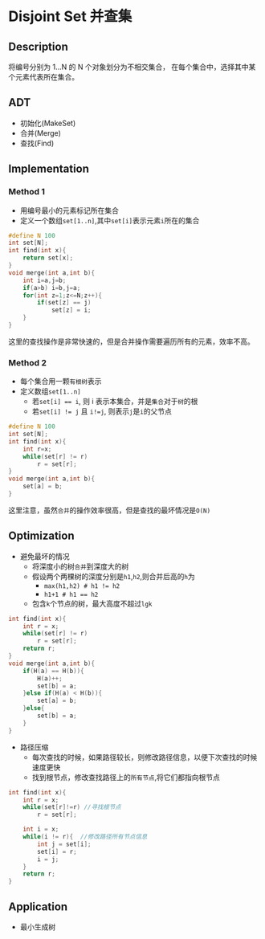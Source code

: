 # Disjoint Set 并查集

## Description

将编号分别为 1…N 的 N 个对象划分为不相交集合，
在每个集合中，选择其中某个元素代表所在集合。

## ADT

- 初始化(MakeSet)
- 合并(Merge)
- 查找(Find)

## Implementation

### Method 1

- 用编号最小的元素标记所在集合
- 定义一个数组`set[1..n]`,其中`set[i]`表示元素`i`所在的集合

```cpp
#define N 100
int set[N];
int find(int x){
    return set[x];
}
void merge(int a,int b){
    int i=a,j=b;
    if(a>b) i=b,j=a;
    for(int z=1;z<=N;z++){
        if(set[z] == j)
            set[z] = i;
    }
}
```

这里的查找操作是非常快速的，但是合并操作需要遍历所有的元素，效率不高。

### Method 2

- 每个集合用一颗`有根树`表示
- 定义数组`set[1..n]`
  - 若`set[i] == i`, 则 i 表示本集合，并是`集合`对于`树`的根
  - 若`set[i] != j` 且 `i!=j`, 则表示`j`是`i`的父节点

```cpp
#define N 100
int set[N];
int find(int x){
    int r=x;
    while(set[r] != r)
        r = set[r];
}
void merge(int a,int b){
    set[a] = b;
}
```

这里注意，虽然`合并`的操作效率很高，但是查找的最坏情况是`O(N)`

## Optimization

- 避免最坏的情况
  - 将深度小的树`合并`到深度大的树
  - 假设两个两棵树的深度分别是`h1`,`h2`,则合并后高的`h`为
    - `max(h1,h2) # h1 != h2`
    - `h1+1 # h1 == h2`
  - 包含`k`个节点的树，最大高度不超过`lgk`

```cpp
int find(int x){
    int r = x;
    while(set[r] != r)
        r = set[r];
    return r;
}
void merge(int a,int b){
    if(H(a) == H(b)){
        H(a)++;
        set[b] = a;
    }else if(H(a) < H(b)){
        set[a] = b;
    }else{
        set[b] = a;
    }
}
```

- 路径压缩
  - 每次查找的时候，如果路径较长，则修改路径信息，以便下次查找的时候速度更快
  - 找到根节点，修改查找路径上的`所有节点`,将它们都指向根节点

```cpp
int find(int x){
    int r = x;
    while(set[r]!=r) //寻找根节点
        r = set[r];

    int i = x;
    while(i != r){  //修改路径所有节点信息
        int j = set[i];
        set[i] = r;
        i = j;
    }
    return r;
}
```

## Application

- 最小生成树
